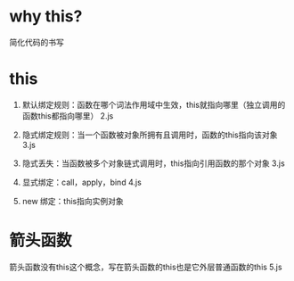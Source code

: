 # why this?
  简化代码的书写

# this  
  1. 默认绑定规则：函数在哪个词法作用域中生效，this就指向哪里（独立调用的函数this都指向哪里）  2.js

  2. 隐式绑定规则：当一个函数被对象所拥有且调用时，函数的this指向该对象     3.js

  3. 隐式丢失：当函数被多个对象链式调用时，this指向引用函数的那个对象  3.js

  4. 显式绑定：call，apply，bind       4.js

  5. new 绑定：this指向实例对象

# 箭头函数
箭头函数没有this这个概念，写在箭头函数的this也是它外层普通函数的this    5.js